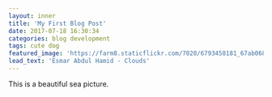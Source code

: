 ```yaml
---
layout: inner
title: 'My First Blog Post'
date: 2017-07-18 16:30:34
categories: blog development
tags: cute dog
featured_image: 'https://farm8.staticflickr.com/7020/6793458181_67ab068d5d_z_d.jpg'
lead_text: 'Esmar Abdul Hamid - Clouds'
---
```


This is a beautiful sea picture.
